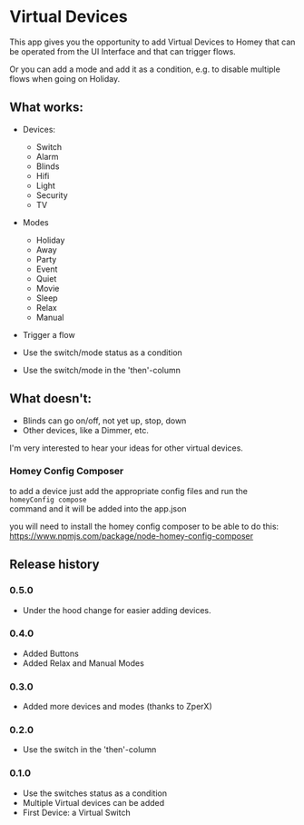 # Virtual Devices

This app gives you the opportunity to add Virtual Devices to Homey that can be operated from the UI Interface and that can trigger flows.

Or you can add a mode and add it as a condition, e.g. to disable multiple flows when going on Holiday.

## What works:

* Devices:
  * Switch
  * Alarm
  * Blinds
  * Hifi
  * Light
  * Security
  * TV
* Modes
  * Holiday
  * Away
  * Party
  * Event
  * Quiet
  * Movie
  * Sleep
  * Relax
  * Manual


* Trigger a flow
* Use the switch/mode status as a condition
* Use the switch/mode in the 'then'-column

## What doesn't:

* Blinds can go on/off, not yet up, stop, down
* Other devices, like a Dimmer, etc.

I'm very interested to hear your ideas for other virtual devices.

### Homey Config Composer
to add a device just add the appropriate config files and run the  
`homeyConfig compose`  
command and it will be added into the app.json  

you will need to install the homey config composer to be able to do this:  
https://www.npmjs.com/package/node-homey-config-composer

## Release history

### 0.5.0
* Under the hood change for easier adding devices.

### 0.4.0
* Added Buttons
* Added Relax and Manual Modes

### 0.3.0
* Added more devices and modes (thanks to ZperX)

### 0.2.0
* Use the switch in the 'then'-column

### 0.1.0
* Use the switches status as a condition
* Multiple Virtual devices can be added
* First Device: a Virtual Switch
